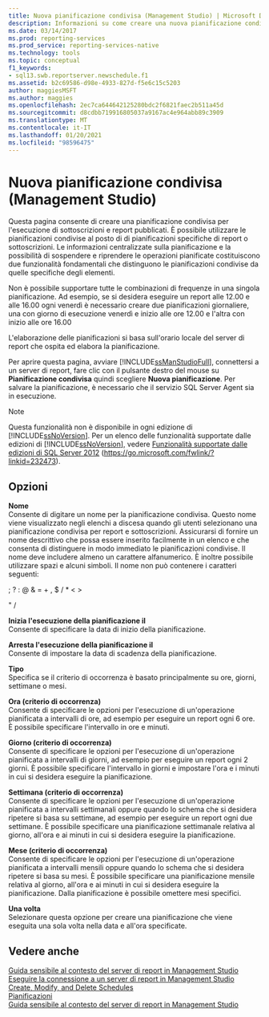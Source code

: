 ```yaml
---
title: Nuova pianificazione condivisa (Management Studio) | Microsoft Docs
description: Informazioni su come creare una nuova pianificazione condivisa per l'esecuzione di sottoscrizioni e report pubblicati usando le opzioni disponibili nella pagina Nuova pianificazione in SQL Server Management Studio.
ms.date: 03/14/2017
ms.prod: reporting-services
ms.prod_service: reporting-services-native
ms.technology: tools
ms.topic: conceptual
f1_keywords:
- sql13.swb.reportserver.newschedule.f1
ms.assetid: b2c69586-d98e-4933-827d-f5e6c15c5203
author: maggiesMSFT
ms.author: maggies
ms.openlocfilehash: 2ec7ca644642125280bdc2f6821faec2b511a45d
ms.sourcegitcommit: d8cdbb719916805037a9167ac4e964abb89c3909
ms.translationtype: MT
ms.contentlocale: it-IT
ms.lasthandoff: 01/20/2021
ms.locfileid: "98596475"
---
```

# <a name="new-shared-schedule-management-studio"></a>Nuova pianificazione condivisa (Management Studio)
  Questa pagina consente di creare una pianificazione condivisa per l'esecuzione di sottoscrizioni e report pubblicati. È possibile utilizzare le pianificazioni condivise al posto di di pianificazioni specifiche di report o sottoscrizioni. Le informazioni centralizzate sulla pianificazione e la possibilità di sospendere e riprendere le operazioni pianificate costituiscono due funzionalità fondamentali che distinguono le pianificazioni condivise da quelle specifiche degli elementi.  
  
 Non è possibile supportare tutte le combinazioni di frequenze in una singola pianificazione. Ad esempio, se si desidera eseguire un report alle 12.00 e alle 16.00 ogni venerdì è necessario creare due pianificazioni giornaliere, una con giorno di esecuzione venerdì e inizio alle ore 12.00 e l'altra con inizio alle ore 16.00  
  
 L'elaborazione delle pianificazioni si basa sull'orario locale del server di report che ospita ed elabora la pianificazione.  
  
 Per aprire questa pagina, avviare [!INCLUDE[ssManStudioFull](../../includes/ssmanstudiofull-md.md)], connettersi a un server di report, fare clic con il pulsante destro del mouse su **Pianificazione condivisa** quindi scegliere **Nuova pianificazione**. Per salvare la pianificazione, è necessario che il servizio SQL Server Agent sia in esecuzione.  
  
> [!NOTE]  
>  Questa funzionalità non è disponibile in ogni edizione di [!INCLUDE[ssNoVersion](../../includes/ssnoversion-md.md)]. Per un elenco delle funzionalità supportate dalle edizioni di [!INCLUDE[ssNoVersion](../../includes/ssnoversion-md.md)], vedere [Funzionalità supportate dalle edizioni di SQL Server 2012](/previous-versions/sql/sql-server-2012/cc645993(v=sql.110)) (https://go.microsoft.com/fwlink/?linkid=232473).  
  
## <a name="options"></a>Opzioni  
 **Nome**  
 Consente di digitare un nome per la pianificazione condivisa. Questo nome viene visualizzato negli elenchi a discesa quando gli utenti selezionano una pianificazione condivisa per report e sottoscrizioni. Assicurarsi di fornire un nome descrittivo che possa essere inserito facilmente in un elenco e che consenta di distinguere in modo immediato le pianificazioni condivise. Il nome deve includere almeno un carattere alfanumerico. È inoltre possibile utilizzare spazi e alcuni simboli. Il nome non può contenere i caratteri seguenti:  
  
 ; ? : \@ & = + , $ / * < >  
  
 " /  
  
 **Inizia l'esecuzione della pianificazione il**  
 Consente di specificare la data di inizio della pianificazione.  
  
 **Arresta l'esecuzione della pianificazione il**  
 Consente di impostare la data di scadenza della pianificazione.  
  
 **Tipo**  
 Specifica se il criterio di occorrenza è basato principalmente su ore, giorni, settimane o mesi.  
  
 **Ora (criterio di occorrenza)**  
 Consente di specificare le opzioni per l'esecuzione di un'operazione pianificata a intervalli di ore, ad esempio per eseguire un report ogni 6 ore. È possibile specificare l'intervallo in ore e minuti.  
  
 **Giorno (criterio di occorrenza)**  
 Consente di specificare le opzioni per l'esecuzione di un'operazione pianificata a intervalli di giorni, ad esempio per eseguire un report ogni 2 giorni. È possibile specificare l'intervallo in giorni e impostare l'ora e i minuti in cui si desidera eseguire la pianificazione.  
  
 **Settimana (criterio di occorrenza)**  
 Consente di specificare le opzioni per l'esecuzione di un'operazione pianificata a intervalli settimanali oppure quando lo schema che si desidera ripetere si basa su settimane, ad esempio per eseguire un report ogni due settimane. È possibile specificare una pianificazione settimanale relativa al giorno, all'ora e ai minuti in cui si desidera eseguire la pianificazione.  
  
 **Mese (criterio di occorrenza)**  
 Consente di specificare le opzioni per l'esecuzione di un'operazione pianificata a intervalli mensili oppure quando lo schema che si desidera ripetere si basa su mesi. È possibile specificare una pianificazione mensile relativa al giorno, all'ora e ai minuti in cui si desidera eseguire la pianificazione. Dalla pianificazione è possibile omettere mesi specifici.  
  
 **Una volta**  
 Selezionare questa opzione per creare una pianificazione che viene eseguita una sola volta nella data e all'ora specificate.  
  
## <a name="see-also"></a>Vedere anche  
 [Guida sensibile al contesto del server di report in Management Studio](../../reporting-services/tools/report-server-in-management-studio-f1-help.md)   
 [Eseguire la connessione a un server di report in Management Studio](../../reporting-services/tools/connect-to-a-report-server-in-management-studio.md)   
 [Create, Modify, and Delete Schedules](../../reporting-services/subscriptions/create-modify-and-delete-schedules.md)   
 [Pianificazioni](../../reporting-services/subscriptions/schedules.md)   
 [Guida sensibile al contesto del server di report in Management Studio](../../reporting-services/tools/report-server-in-management-studio-f1-help.md)  
  
